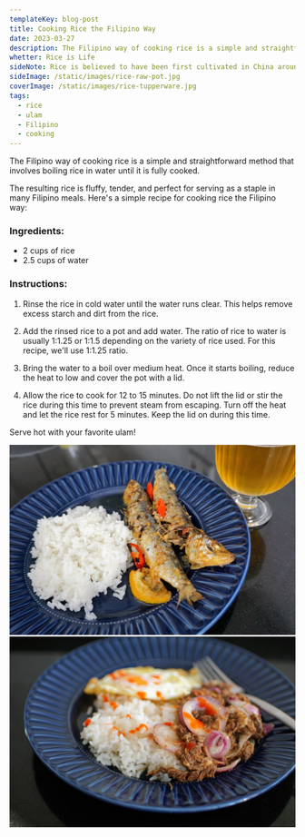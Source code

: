 ```yaml
---
templateKey: blog-post
title: Cooking Rice the Filipino Way
date: 2023-03-27
description: The Filipino way of cooking rice is a simple and straightforward but the resulting rice is fluffy, tender, and perfect for serving as a staple in many Filipino meals.
whetter: Rice is Life
sideNote: Rice is believed to have been first cultivated in China around 6,000 years ago, in the Yangtze River valley. From there, rice cultivation spread to other parts of Asia, including India, Southeast Asia, and eventually the Philippines. Archaeological evidence suggests that rice was also cultivated in the Ganges River valley in India around 5,000 years ago. Over time, rice became a staple crop in many parts of Asia and has remained an important food source for millions of people around the world.
sideImage: /static/images/rice-raw-pot.jpg
coverImage: /static/images/rice-tupperware.jpg
tags:
  - rice
  - ulam
  - Filipino
  - cooking
---
```


The Filipino way of cooking rice is a simple and straightforward method that involves boiling rice in water until it is fully cooked. 

The resulting rice is fluffy, tender, and perfect for serving as a staple in many Filipino meals. Here's a simple recipe for cooking rice the Filipino way:

### Ingredients:

- 2 cups of rice
- 2.5 cups of water

### Instructions:

1. Rinse the rice in cold water until the water runs clear. This helps remove excess starch and dirt from the rice.

2. Add the rinsed rice to a pot and add water. The ratio of rice to water is usually 1:1.25 or 1:1.5 depending on the variety of rice used. For this recipe, we'll use 1:1.25 ratio.

3. Bring the water to a boil over medium heat. Once it starts boiling, reduce the heat to low and cover the pot with a lid.

4. Allow the rice to cook for 12 to 15 minutes. Do not lift the lid or stir the rice during this time to prevent steam from escaping. Turn off the heat and let the rice rest for 5 minutes. Keep the lid on during this time.

Serve hot with your favorite ulam!

![Rice with Oven-cooked Sardines](/static/images/rice-and-oven-cooked-sardines-on-plate.jpg)
![Rice with Corned Beef](/static/images/homemade-corned-beef-with-rice-and-fried-egg.jpg)
